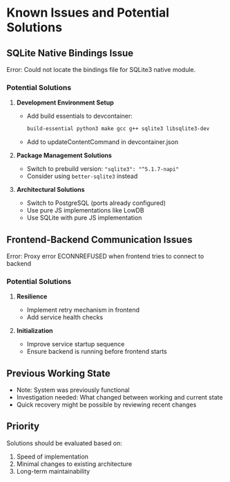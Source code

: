 # Known Issues and Potential Solutions

## SQLite Native Bindings Issue

Error: Could not locate the bindings file for SQLite3 native module.

### Potential Solutions

1. **Development Environment Setup**

   - Add build essentials to devcontainer:
     ```bash
     build-essential python3 make gcc g++ sqlite3 libsqlite3-dev
     ```
   - Add to updateContentCommand in devcontainer.json

2. **Package Management Solutions**

   - Switch to prebuild version: `"sqlite3": "^5.1.7-napi"`
   - Consider using `better-sqlite3` instead

3. **Architectural Solutions**
   - Switch to PostgreSQL (ports already configured)
   - Use pure JS implementations like LowDB
   - Use SQLite with pure JS implementation

## Frontend-Backend Communication Issues

Error: Proxy error ECONNREFUSED when frontend tries to connect to backend

### Potential Solutions

1. **Resilience**

   - Implement retry mechanism in frontend
   - Add service health checks

2. **Initialization**
   - Improve service startup sequence
   - Ensure backend is running before frontend starts

## Previous Working State

- Note: System was previously functional
- Investigation needed: What changed between working and current state
- Quick recovery might be possible by reviewing recent changes

## Priority

Solutions should be evaluated based on:

1. Speed of implementation
2. Minimal changes to existing architecture
3. Long-term maintainability
